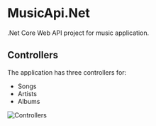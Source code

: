 # MusicApi.Net
.Net Core Web API project for music application.

## Controllers
The application has three controllers for:
* Songs
* Artists
* Albums

![Controllers](/MusicApi.Net/Documents/controllers.png)

